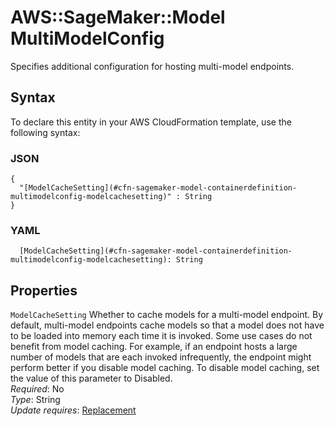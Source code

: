 # AWS::SageMaker::Model MultiModelConfig<a name="aws-properties-sagemaker-model-containerdefinition-multimodelconfig"></a>

Specifies additional configuration for hosting multi\-model endpoints\.

## Syntax<a name="aws-properties-sagemaker-model-containerdefinition-multimodelconfig-syntax"></a>

To declare this entity in your AWS CloudFormation template, use the following syntax:

### JSON<a name="aws-properties-sagemaker-model-containerdefinition-multimodelconfig-syntax.json"></a>

```
{
  "[ModelCacheSetting](#cfn-sagemaker-model-containerdefinition-multimodelconfig-modelcachesetting)" : String
}
```

### YAML<a name="aws-properties-sagemaker-model-containerdefinition-multimodelconfig-syntax.yaml"></a>

```
  [ModelCacheSetting](#cfn-sagemaker-model-containerdefinition-multimodelconfig-modelcachesetting): String
```

## Properties<a name="aws-properties-sagemaker-model-containerdefinition-multimodelconfig-properties"></a>

`ModelCacheSetting`  <a name="cfn-sagemaker-model-containerdefinition-multimodelconfig-modelcachesetting"></a>
Whether to cache models for a multi\-model endpoint\. By default, multi\-model endpoints cache models so that a model does not have to be loaded into memory each time it is invoked\. Some use cases do not benefit from model caching\. For example, if an endpoint hosts a large number of models that are each invoked infrequently, the endpoint might perform better if you disable model caching\. To disable model caching, set the value of this parameter to Disabled\.  
*Required*: No  
*Type*: String  
*Update requires*: [Replacement](https://docs.aws.amazon.com/AWSCloudFormation/latest/UserGuide/using-cfn-updating-stacks-update-behaviors.html#update-replacement)
